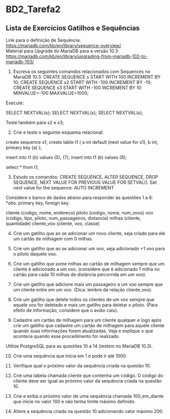 # BD2_Tarefa2

## Lista de Exercícios Gatilhos e Sequências
 
Link para o definição de Sequência:  
https://mariadb.com/kb/en/library/sequence-overview/  
Material para Upgrade do MariaDB para a versão 10.3:  
https://mariadb.com/kb/en/library/upgrading-from-mariadb-102-to-mariadb-103/  
 
01. Escreva os seguintes comandos relacionados com Sequences no MariaDB 10.3.
CREATE SEQUENCE s START WITH 100 INCREMENT BY 10;
CREATE SEQUENCE s2 START WITH -100 INCREMENT BY -10;
CREATE SEQUENCE s3 START WITH -100 INCREMENT BY 10 MINVALUE=-100 MAXVALUE=1000;
 
Execute:
 
SELECT NEXTVAL(s);
SELECT NEXTVAL(s);
SELECT NEXTVAL(s);
 
Teste também para s2 e s3;
 
02. Crie e teste o seguinte esquema relacional:
 
create sequence s1;
create table t1 (
a int default (next value for s1), 
b int,
primary key (a)
);
 
insert into t1 (b) values (5), (7);
insert into t1 (b) values (8);
 
select * from t1;
 
03. Estudo os comandos:
	CREATE SEQUENCE, ALTER SEQUENCE, DROP SEQUENCE, 
NEXT VALUE FOR
	PREVIOUS VALUE FOR
	SETVAL(). Set next value for the sequence.
	AUTO INCREMENT
 
 
 
Considere o banco de dados abaixo para responder às questões 1 a 6:
*obs: primary key, foreign key.
 
cliente (codigo, nome, endereco)
piloto (codigo, nome, num_voos)
voo (codigo, tipo, piloto, num_passageiros, distancia)
milhas (cliente, quantidade)
cliente_voo (cliente, voo, classe)
 
04. Crie um gatilho que ao se adicionar um novo cliente, seja criado para ele um cartão de milhagem com 0 milhas.
 
05. Crie um gatilho que ao se adicionar um voo, seja adicionado +1 voo para o piloto daquele voo.
 
06. Crie um gatilho que some milhas ao cartão de milhagem sempre que um cliente é adicionado a um voo. (considere que é adicionado 1 milha no cartão para cada 10 milhas de distância percorrida em um voo).
 
07. Crie um gatilho que adicione mais um passageiro a um voo sempre que um cliente entre em um voo. (Dica: lembre da relação cliente_voo).
 
08. Crie um gatilho que delete todos os clientes de um voo sempre que aquele voo for deletado e mais um gatilho para deletar o piloto. (Para efeito de informação, considere que o avião caiu).
 
09. Cadastre um cartão de milhagem para um cliente qualquer e logo após crie um gatilho que cadastre um cartão de milhagem para aquele cliente quando suas informações forem atualizadas. Veja e explique o que acontece quando esse procedimento for realizado.
 
Utilize PostgreSQL para as questões 10 a 14 (testem no MariaDB 10.3). 
 
10. Crie uma sequência que inicia em 1 e pode ir até 1000.
 
11. Verifique qual o próximo valor da sequência criada na questão 10.
 
12. Crie uma tabela chamada cliente que contenha um código. O código do cliente deve ser igual ao próximo valor da sequência criada na questão 10.
 
13. Crie e exiba o próximo valor de uma sequência chamada 100_em_diante que inicie no valor 100 e não tenha limite máximo definido.
 
14. Altere a sequência criada na questão 10 adicionando valor máximo 200.
